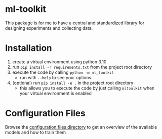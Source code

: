 # ml-toolkit
This package is for me to have a central and standardized library for designing experiments and collecting data.

# Installation
1. create a virtual environment using python 3.10
2. run `pip install -r requirements.txt` from the project root directory
3. execute the code by calling `python -m ml_toolkit`
	- run with `--help` to see your options
4. (optional) run `pip install -e .` in the project root directory
	- this allows you to execute the code by just calling `mltoolkit` when your virtual environment is enabled

# Configuration Files
Browse the [configuration files directory](./cfg_train) to get an overview of the available models and how to train them
